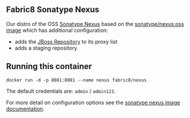 Fabric8 Sonatype Nexus
----------------------

Our distro of the OSS [Sonatype Nexus](http://www.sonatype.org/nexus/) based on the [sonatype/nexus:oss image](https://registry.hub.docker.com/u/sonatype/nexus/) which has additional configuration:

* adds the [JBoss Repository](https://repository.jboss.org/) to its proxy list
* adds a staging repository


Running this container
----------------------

```
docker run -d -p 8081:8081 --name nexus fabric8/nexus
```

The default credentials are: `admin` / `admin123`.

For more detail on configuration options see the [sonatype nexus image documentation](https://registry.hub.docker.com/u/sonatype/nexus/).
